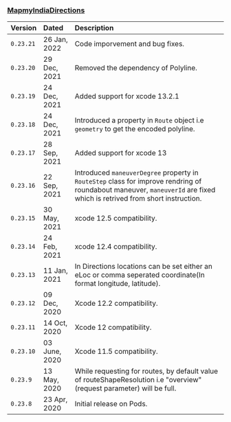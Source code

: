 ### [MapmyIndiaDirections](#MapmyIndiaDirections)

| Version | Dated | Description |
| :---- | :---- | :---- |
| `0.23.21` | 26 Jan, 2022 | Code imporvement and bug fixes.|
| `0.23.20` | 29 Dec, 2021 | Removed the dependency of Polyline.|
| `0.23.19` | 24 Dec, 2021 | Added support for xcode 13.2.1|
| `0.23.18` | 24 Dec, 2021 | Introduced a property in `Route` object i.e `geometry` to get the encoded polyline.|
| `0.23.17` | 28 Sep, 2021 | Added support for xcode 13 |
| `0.23.16` | 22 Sep, 2021 | Introduced `maneuverDegree` property in `RouteStep` class for improve rendring of roundabout maneuver, `maneuverId` are fixed which is retrived from short instruction. |
| `0.23.15` | 30 May, 2021 | xcode 12.5 compatibility. |
| `0.23.14` | 24 Feb, 2021 | xcode 12.4 compatibility. |
| `0.23.13` | 11 Jan, 2021 | In Directions locations can be set either an eLoc or comma seperated coordinate(In format longitude, latitude). |
| `0.23.12` | 09 Dec, 2020 | Xcode 12.2 compatibility. |
| `0.23.11` | 14 Oct, 2020 | Xcode 12 compatibility. |
| `0.23.10` | 03 June, 2020 | Xcode 11.5 compatibility. |
| `0.23.9` | 13 May, 2020 | While requesting for routes, by default value of routeShapeResolution i.e "overview" (request parameter) will be full. |
| `0.23.8` | 23 Apr, 2020 | Initial release on Pods. |
